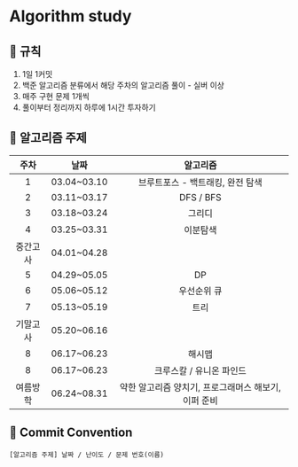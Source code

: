 # Algorithm study   
## 🌻 규칙
1. 1일 1커밋
2. 백준 알고리즘 분류에서 해당 주차의 알고리즘 풀이 - 실버 이상
3. 매주 구현 문제 1개씩
4. 풀이부터 정리까지 하루에 1시간 투자하기

## 📖 알고리즘 주제
|주차|날짜|알고리즘|
|:---:|:---:|:---:|
|1|03.04~03.10|브루트포스 - 백트래킹, 완전 탐색|
|2|03.11~03.17|DFS / BFS|
|3|03.18~03.24|그리디|
|4|03.25~03.31|이분탐색|
|중간고사|04.01~04.28||
|5|04.29~05.05|DP|
|6|05.06~05.12|우선순위 큐|
|7|05.13~05.19|트리|
|기말고사|05.20~06.16||
|8|06.17~06.23|해시맵|
|8|06.17~06.23|크루스칼 / 유니온 파인드|
|여름방학|06.24~08.31|약한 알고리즘 양치기, 프로그래머스 해보기, 이퍼 준비|

## 🌼 Commit Convention
    [알고리즘 주제] 날짜 / 난이도 / 문제 번호(이름)
